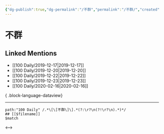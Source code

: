 ```yaml
---
{"dg-publish":true,"dg-permalink":"/不群","permalink":"/不群/","created":"2023-04-01T15:02:41.000+08:00","updated":"2023-08-24T17:52:45.920+08:00"}
---
```


# 不群

## Linked Mentions
- [[100 Daily/2019-12-17\|2019-12-17]]
- [[100 Daily/2019-12-20\|2019-12-20]]
- [[100 Daily/2019-12-22\|2019-12-22]]
- [[100 Daily/2019-12-23\|2019-12-23]]
- [[100 Daily/2020-02-16\|2020-02-16]]

{ .block-language-dataview}

---

```expander
path:"100 Daily" /.*\[\[不群\]\].*(?:\r?\n(?!\r?\n).*)*/
## [[$filename]]
$match
```

<-->